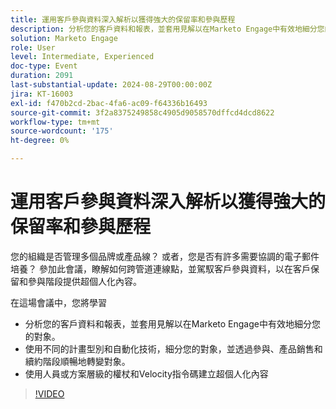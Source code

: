 ```yaml
---
title: 運用客戶參與資料深入解析以獲得強大的保留率和參與歷程
description: 分析您的客戶資料和報表，並套用見解以在Marketo Engage中有效地細分您的對象。 使用不同的計畫型別和自動化技術，細分您的對象，並透過參與、產品銷售和續約階段順暢地轉變對象。 使用人員或方案層級的權杖和Velocity指令碼建立超個人化內容
solution: Marketo Engage
role: User
level: Intermediate, Experienced
doc-type: Event
duration: 2091
last-substantial-update: 2024-08-29T00:00:00Z
jira: KT-16003
exl-id: f470b2cd-2bac-4fa6-ac09-f64336b16493
source-git-commit: 3f2a8375249858c4905d9058570dffcd4dcd8622
workflow-type: tm+mt
source-wordcount: '175'
ht-degree: 0%

---
```


# 運用客戶參與資料深入解析以獲得強大的保留率和參與歷程

您的組織是否管理多個品牌或產品線？ 或者，您是否有許多需要協調的電子郵件培養？ 參加此會議，瞭解如何跨管道連線點，並駕馭客戶參與資料，以在客戶保留和參與階段提供超個人化內容。

在這場會議中，您將學習

* 分析您的客戶資料和報表，並套用見解以在Marketo Engage中有效地細分您的對象。
* 使用不同的計畫型別和自動化技術，細分您的對象，並透過參與、產品銷售和續約階段順暢地轉變對象。
* 使用人員或方案層級的權杖和Velocity指令碼建立超個人化內容

>[!VIDEO](https://video.tv.adobe.com/v/3432946/?learn=on)
